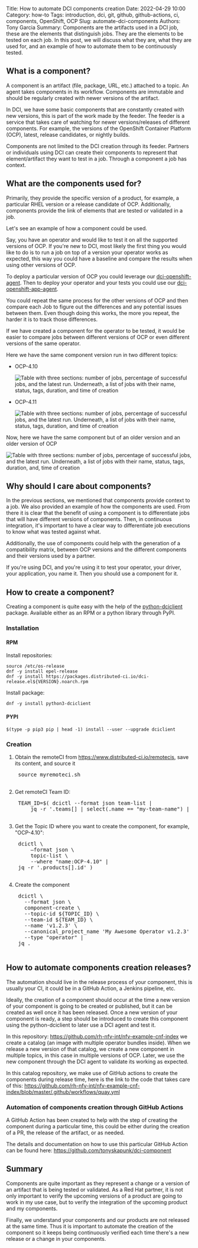 Title: How to automate DCI components creation
Date: 2022-04-29 10:00
Category: how-to
Tags: introduction, dci, git, github, github-actions, ci, components, OpenShift, OCP
Slug: automate-dci-components
Authors: Tony Garcia
Summary: Components are the artifacts used in a DCI job, these are the elements that distinguish jobs. They are the elements to be tested on each job. In this post, we will discuss what they are, what they are used for, and an example of how to automate them to be continuously tested.

## What is a component?

A component is an artifact (file, package, URL, etc.) attached to a topic. An agent takes components in its workflow. Components are immutable and should be regularly created with newer versions of the artifact.

In DCI, we have some basic components that are constantly created with new versions, this is part of the work made by the feeder. The feeder is a service that takes care of watching for newer versions/releases of different components.  For example, the versions of the OpenShift Container Platform (OCP), latest, release candidates, or nightly builds.

Components are not limited to the DCI creation through its feeder. Partners or individuals using DCI can create their components to represent that element/artifact they want to test in a job. Through a component a job has context.

## What are the components used for?

Primarily, they provide the specific version of a product, for example, a particular RHEL version or a release candidate of OCP. Additionally, components provide the link of elements that are tested or validated in a job.

Let's see an example of how a component could be used.

Say, you have an operator and would like to test it on all the supported versions of OCP. If you're new to DCI, most likely the first thing you would like to do is to run a job on top of a version your operator works as expected, this way you could have a baseline and compare the results when using other versions of OCP.

To deploy a particular version of OCP you could leverage our [dci-openshift-agent](https://docs.distributed-ci.io/dci-openshift-agent/). Then to deploy your operator and your tests you could use our [dci-openshift-app-agent](https://docs.distributed-ci.io/dci-openshift-app-agent/).

You could repeat the same process for the other versions of OCP and then compare each Job to figure out the differences and any potential issues between them. Even though doing this works, the more you repeat, the harder it is to track those differences.

If we have created a component for the operator to be tested, it would be easier to compare jobs between different versions of OCP or even different versions of the same operator.

Here we have the same component version run in two different topics:

- OCP-4.10

    ![Table with three sections: number of jobs, percentage of successful jobs, and the latest run. Underneath, a list of jobs with their name, status, tags, duration, and time of creation]({static}/images/component_ocp-4.10-v029.png)

- OCP-4.11

    ![Table with three sections: number of jobs, percentage of successful jobs, and the latest run. Underneath, a list of jobs with their name, status, tags, duration, and time of creation]({static}/images/component_ocp-4.11-v029.png)

Now, here we have the same component but of an older version and an older version of OCP

![Table with three sections: number of jobs, percentage of successful jobs, and the latest run. Underneath, a list of jobs with their name, status, tags, duration, and, time of creation]({static}/images/component_ocp-4.7-v027.png)

## Why should I care about components?

In the previous sections, we mentioned that components provide context to a job. We also provided an example of how the components are used. From there it is clear that the benefit of using a component is to differentiate jobs that will have different versions of components. Then, in continuous integration, it's important to have a clear way to differentiate job executions to know what was tested against what.

Additionally, the use of components could help with the generation of a compatibility matrix, between OCP versions and the different components and their versions used by a partner.

If you're using DCI, and you're using it to test your operator, your driver, your application, you name it. Then you should use a component for it.

## How to create a component?

Creating a component is quite easy with the help of the [python-dciclient](https://docs.distributed-ci.io/python-dciclient/) package. Available either as an RPM or a python library through PyPI.

### Installation

#### RPM

Install repositories:

```Shell
source /etc/os-release
dnf -y install epel-release
dnf -y install https://packages.distributed-ci.io/dci-release.el${VERSION}.noarch.rpm
```

Install package:

```Shell
dnf -y install python3-dciclient
```

#### PYPI

```Shell
$(type -p pip3 pip | head -1) install --user --upgrade dciclient
```

### Creation

1. Obtain the remoteCI from <https://www.distributed-ci.io/remotecis>, save its content, and source it  

    <pre>
    source myremoteci.sh
    </pre>

1. Get remoteCI Team ID:

    <pre>
    TEAM_ID=$( dcictl --format json team-list |  
        jq -r '.teams[] | select(.name == "my-team-name") | .id' )
    </pre>

1. Get the Topic ID where you want to create the component, for example, "OCP-4.10":

    <pre>
    dcictl \  
        –format json \  
        topic-list \  
        --where "name:OCP-4.10" |  
    jq -r '.products[].id' )
    </pre>

1. Create the component

    <pre>
    dcictl \  
      --format json \  
      component-create \  
      --topic-id ${TOPIC_ID} \  
      --team-id ${TEAM_ID} \  
      --name 'v1.2.3' \  
      --canonical_project_name 'My Awesome Operator v1.2.3' \  
      --type "operator" |  
    jq .
    </pre>

## How to automate components creation releases?

The automation should live in the release process of your component, this is usually your CI, it could be in a GitHub Action, a Jenkins pipeline, etc.

Ideally, the creation of a component should occur at the time a new version of your component is going to be created or published, but it can be created as well once it has been released. Once a new version of your component is ready, a step should be introduced to create this component using the python-dciclient to later use a DCI agent and test it.

In this repository: <https://github.com/rh-nfv-int/nfv-example-cnf-index> we create a catalog (an image with multiple operator bundles inside). When we release a new version of that catalog, we create a new component in multiple topics, in this case in multiple versions of OCP. Later, we use the new component through the DCI agent to validate its working as expected.

In this catalog repository, we make use of GitHub actions to create the components during release time, here is the link to the code that takes care of this: <https://github.com/rh-nfv-int/nfv-example-cnf-index/blob/master/.github/workflows/quay.yml>

### Automation of components creation through GitHub Actions

A GitHub Action has been created to help with the step of creating the component during a particular time, this could be either during the creation of a PR, the release of the artifact, or as needed.

The details and documentation on how to use this particular GitHub Action can be found here: <https://github.com/tonyskapunk/dci-component>

## Summary

Components are quite important as they represent a change or a version of an artifact that is being tested or validated.
As a Red Hat partner, it is not only important to verify the upcoming versions of a product are going to work in my use case, but to verify the integration of the upcoming product and my components.

Finally, we understand your components and our products are not released at the same time. Thus it is important to automate the creation of the component so it keeps being continuously verified each time there's a new release or a change in your components.
